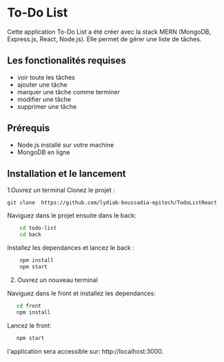 # To-Do List
Cette application To-Do List a été créer avec la stack MERN (MongoDB, Express.js, React, Node.js). Elle permet de gérer une liste de tâches.
## Les fonctionalités requises
- voir toute les tâches
- ajouter une tâche
- marquer une tâche comme terminer
- modifier une tâche
- supprimer une tâche
## Prérequis
- Node.js installé sur votre machine
- MongoDB en ligne

## Installation et le lancement
1.Ouvrez un terminal
Clonez le projet :

`git clone  https://github.com/lydiab-boussadia-epitech/TodoListReact`

Naviguez dans le projet ensuite dans le back:
```bash
    cd todo-list
    cd back
```

Installez les dependances et lancez le back :
 ```bash
     npm install
     npm start
 ```
    
     
2. Ouvrez un nouveau terminal 

Naviguez dans le front et installez les dependances:

 ```bash
    cd front
    npm install
 ```


Lancez le front:
 ```bash
    npm start
 ```

l'application sera accessible sur:  http://localhost:3000.
